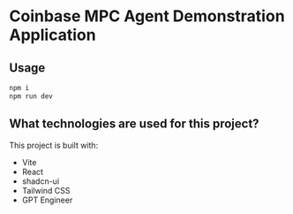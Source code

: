 # Coinbase MPC Agent Demonstration Application

## Usage

```sh
npm i
npm run dev
```
## What technologies are used for this project?

This project is built with:

- Vite
- React
- shadcn-ui
- Tailwind CSS
- GPT Engineer
